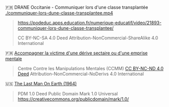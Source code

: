 🇫🇷 DRANE Occitanie - Communiquer lors d'une classe transplantée
[./communiquer-lors-dune-classe-transplantee.mp4](communiquer-lors-dune-classe-transplantee.mp4)
> https://podeduc.apps.education.fr/numerique-educatif/video/21893-communiquer-lors-dune-classe-transplantee/
>
> CC BY-NC-SA 4.0 Deed
> Attribution-NonCommercial-ShareAlike 4.0 International

🇫🇷 [Accompagner la victime d'une dérive sectaire ou d'une emprise mentale](https://www.fun-mooc.fr/fr/cours/accompagner-la-victime-de-derive-sectaire/)
> Centre Contre les Manipulations Mentales (CCMM)
> [CC BY-NC-ND 4.0 Deed](https://creativecommons.org/licenses/by-nc-nd/4.0/)
> Attribution-NonCommercial-NoDerivs 4.0 International

🇺🇸 [The Last Man On Earth (1964)](https://archive.org/details/TheLastManOnEarthHD)
> PDM 1.0 Deed
> Public Domain Mark 1.0 Universal
> https://creativecommons.org/publicdomain/mark/1.0/
